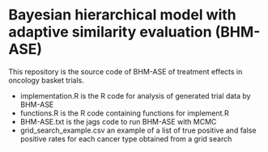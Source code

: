 # Bayesian hierarchical model with adaptive similarity evaluation (BHM-ASE)
This repository is the source code of BHM-ASE of treatment effects in oncology basket trials.
- implementation.R is the R code for analysis of generated trial data by BHM-ASE
- functions.R is the R code containing functions for implement.R
- BHM-ASE.txt is the jags code to run BHM-ASE with MCMC
- grid_search_example.csv an example of a list of true positive and false positive rates for each cancer type obtained from a grid search
